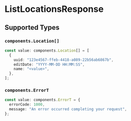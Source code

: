 # ListLocationsResponse


## Supported Types

### `components.Location[]`

```typescript
const value: components.Location[] = [
  {
    uuid: "123e4567-ffeb-4418-a089-22b56ab6867b",
    editDate: "YYYY-MM-DD HH:MM:SS",
    name: "<value>",
  },
];
```

### `components.ErrorT`

```typescript
const value: components.ErrorT = {
  errorCode: 1000,
  message: "An error occurred completing your request",
};
```

